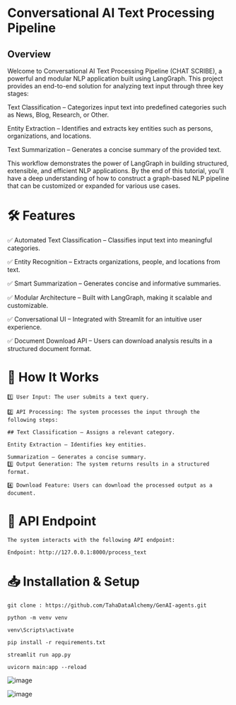  # Conversational AI Text Processing Pipeline

 ## Overview

  Welcome to Conversational AI Text Processing Pipeline (CHAT SCRIBE), a powerful and modular NLP application built using LangGraph. This project provides an end-to-end solution for analyzing text input through three key stages:
  
  Text Classification – Categorizes input text into predefined categories such as News, Blog, Research, or Other.
  
  Entity Extraction – Identifies and extracts key entities such as persons, organizations, and locations.
  
  Text Summarization – Generates a concise summary of the provided text.
  
  This workflow demonstrates the power of LangGraph in building structured, extensible, and efficient NLP applications. By the end of this tutorial, you'll have a deep understanding of how to construct a graph-based NLP pipeline that can be customized or expanded for 
  various use cases.

# 🛠  Features


  ✅ Automated Text Classification – Classifies input text into meaningful categories.
  
  ✅ Entity Recognition – Extracts organizations, people, and locations from text.
  
  ✅ Smart Summarization – Generates concise and informative summaries.
  
  ✅ Modular Architecture – Built with LangGraph, making it scalable and customizable.
  
  ✅ Conversational UI – Integrated with Streamlit for an intuitive user experience.
  
  ✅ Document Download API – Users can download analysis results in a structured document format.

# 🔧  How It Works

    1️⃣ User Input: The user submits a text query.
    
    2️⃣ API Processing: The system processes the input through the following steps:

    ## Text Classification – Assigns a relevant category.
    
    Entity Extraction – Identifies key entities.
    
    Summarization – Generates a concise summary.
    3️⃣ Output Generation: The system returns results in a structured format.
    
    4️⃣ Download Feature: Users can download the processed output as a document.

# 📌  API Endpoint

    The system interacts with the following API endpoint:
    
    Endpoint: http://127.0.0.1:8000/process_text

# 📥 Installation & Setup

    git clone : https://github.com/TahaDataAlchemy/GenAI-agents.git
    
    python -m venv venv
    
    venv\Scripts\activate
    
    pip install -r requirements.txt
    
    streamlit run app.py
    
    uvicorn main:app --reload


  

![image](https://github.com/user-attachments/assets/98894240-0aee-4502-88a4-7a4b15e44417)

![image](https://github.com/user-attachments/assets/0dd5a760-50f8-4a2f-b4a7-8d7da99c0023)

